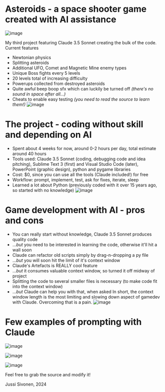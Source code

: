 # Asteroids - a space shooter game created with AI assistance
![image](https://github.com/user-attachments/assets/a7298428-d780-4e3f-afc3-51529bdce089)

My third project featuring Claude 3.5 Sonnet creating the bulk of the code. Current features
- Newtonian physics
- Splitting asteroids
- Additional UFO, Comet and Magnetic Mine enemy types
- Unique Boss fights every 5 levels
- 20 levels total of increasing difficulty
- Powerups collected from destroyed asteroids
- Quite awful beep boop sfx which can luckily be turned off *(there's no sound in space after all...)*
- Cheats to enable easy testing *(you need to read the source to learn them!)*
![image](https://github.com/user-attachments/assets/2bbfd956-e76f-4fc1-94fd-414846b06fa0)

# The project - coding without skill and depending on AI
- Spent about 4 weeks for now, around 0-2 hours per day, total estimate around 40 hours
- Tools used: Claude 3.5 Sonnet (coding, debugging code and idea pitching), Sublime Text 3 (first) and Visual Studio Code (later), PowerPoint (graphic design), python and pygame libraries
- Cost: $0, since you can use all the tools (Claude included!) for free
- Workflow: prompt, implement, test, ask for fixes, iterate, sleep
- Learned a lot about Python (previously coded with it over 15 years ago, so started with no knowledge)
![image](https://github.com/user-attachments/assets/88bc24a4-7c5e-4f31-a0e0-09f1bc2cde82)

# Game development with AI - pros and cons
- You can really start without knowledge, Claude 3.5 Sonnet produces quality code
- ...*but* you need to be interested in learning the code, otherwise it'll hit a wall soon
- Claude can refactor old scripts simply by drag-n-dropping a py file
- ...*but* you will soon hit the limit of it's context window
- Claude's Artefacts is REALLY cool feature
- ...*but* it consumes valuable context window, so turned it off midway of project
- Splitting the code to several smaller files is necessary (to make code fit into the context window)
- ...*but* Claude can help you with that, when asked
In short, the context window length is the most limiting and slowing down aspect of gamedev with Claude. Overcoming that is a pain.
![image](https://github.com/user-attachments/assets/7fa2f2cd-ed57-409d-b633-2df53c946b48)

# Few examples of prompting with Claude
![image](https://github.com/user-attachments/assets/aa884bdd-df91-4cf0-a51a-6464414e837b)

![image](https://github.com/user-attachments/assets/22a6df0c-ef85-4e51-85a6-0ec4e9ebacad)

![image](https://github.com/user-attachments/assets/24c84301-08eb-46f0-a3b9-e8ed3ec6a6c9)


Feel free to grab the source and modify it! 

Jussi Sivonen, 2024
